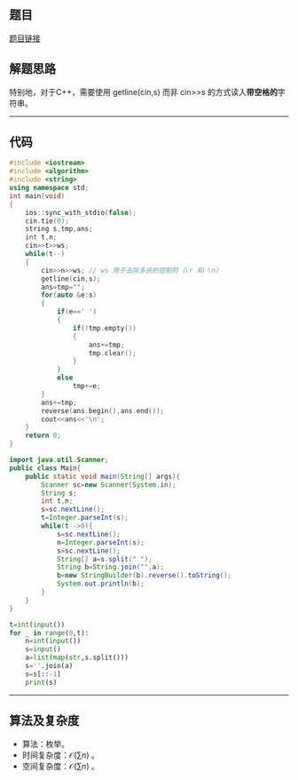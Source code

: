 ## 题目
[题目链接](https://www.nowcoder.com/practice/cff28a28d7f54419a640a8bb19f4275f?tpId=372&tqId=10979388&sourceUrl=/exam/oj&channenl=wgithub&fromPut=wgithub)

## 解题思路
特别地，对于C++，需要使用 getline(cin,s) 而非 cin>>s 的方式读入**带空格的**字符串。

---

## 代码

``` cpp []
#include <iostream>
#include <algorithm>
#include <string>
using namespace std;
int main(void)
{
	ios::sync_with_stdio(false);
	cin.tie(0);
	string s,tmp,ans;
	int t,n;
	cin>>t>>ws;
	while(t--)
	{
		cin>>n>>ws; // ws 用于去除多余的控制符（\r 和 \n）
		getline(cin,s);
		ans=tmp="";
		for(auto &e:s)
		{
			if(e==' ')
			{
				if(!tmp.empty())
				{
					ans+=tmp;
					tmp.clear();
				}
			}
			else
				tmp+=e;
		}
		ans+=tmp;
		reverse(ans.begin(),ans.end());
		cout<<ans<<'\n';
	}
	return 0;
}
```
``` java []
import java.util.Scanner;
public class Main{
    public static void main(String[] args){
        Scanner sc=new Scanner(System.in);
        String s;
        int t,n;
        s=sc.nextLine();
        t=Integer.parseInt(s);
        while(t-->0){
            s=sc.nextLine();
            n=Integer.parseInt(s);
            s=sc.nextLine();
            String[] a=s.split(" ");
            String b=String.join("",a);
            b=new StringBuilder(b).reverse().toString();
            System.out.println(b);
        }
    }
}
```
``` python []
t=int(input())
for _ in range(0,t):
    n=int(input())
    s=input()
    a=list(map(str,s.split()))
    s=''.join(a)
    s=s[::-1]
    print(s)
```

---

## 算法及复杂度
- 算法：枚举。  
- 时间复杂度：$\mathcal{O}(\sum n)$ 。  
- 空间复杂度：$\mathcal{O}(\sum n)$ 。  
